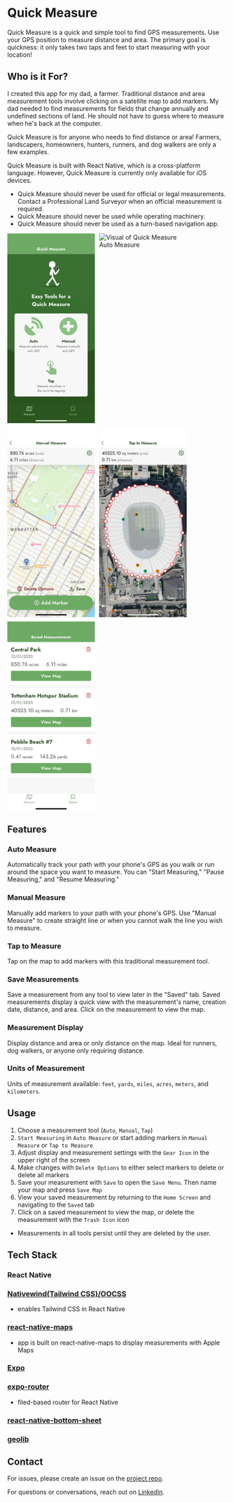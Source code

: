 # Quick Measure

Quick Measure is a quick and simple tool to find GPS measurements. Use your GPS position to measure distance and area. The primary goal is quickness: it only takes two taps and feet to start measuring with your location!

## Who is it For?

I created this app for my dad, a farmer. Traditional distance and area measurement tools involve clicking on a satellite map to add markers. My dad needed to find measurements for fields that change annually and undefined sections of land. He should not have to guess where to measure when he's back at the computer.

Quick Measure is for anyone who needs to find distance or area! Farmers, landscapers, homeowners, hunters, runners, and dog walkers are only a few examples.  

Quick Measure is built with React Native, which is a cross-platform language. However, Quick Measure is currently only available for iOS devices.

* Quick Measure should never be used for official or legal measurements. Contact a Professional Land Surveyor when an official measurement is required.
* Quick Measure should never be used while operating machinery.
* Quick Measure should never be used as a turn-based navigation app.

<div style="display:flex; flex-direction:row; justify-content:justify-around; flex-wrap:wrap; gap:10px; border:#fff;">
  <img src="./assets/visuals/homepage-visual.png" alt="Visual of Quick Measure Homepage" width="200">
  <img src="./assets/visuals/auto-measure-visual.png" alt="Visual of Quick Measure Auto Measure" width="200">
  <img src="./assets/visuals/manual-measure-visual.png" alt="Visual of Quick Measure Manual Measure" width="200">
  <img src="./assets/visuals/tap-to-measure-visual.png" alt="Visual of Quick Measure Tap to Measure" width="200">
  <img src="./assets/visuals/saved-measurements-visual.png" alt="Visual of Quick Measure Saved Measurements" width="200">
</div>

## Features

### Auto Measure

Automatically track your path with your phone's GPS as you walk or run around the space you want to measure. You can "Start Measuring," "Pause Measuring," and "Resume Measuring."

### Manual Measure

Manually add markers to your path with your phone's GPS. Use "Manual Measure" to create straight line or when you cannot walk the line you wish to measure.

### Tap to Measure

Tap on the map to add markers with this traditional measurement tool.

### Save Measurements

Save a measurement from any tool to view later in the "Saved" tab. Saved measurements display a quick view with the measurement's name, creation date, distance, and area. Click on the measurement to view the map.

### Measurement Display

Display distance and area or only distance on the map. Ideal for runners, dog walkers, or anyone only requiring distance.

### Units of Measurement

Units of measurement available: `feet`, `yards`, `miles`, `acres`, `meters`, and `kilometers`.

## Usage
  1. Choose a measurement tool (`Auto`, `Manual`, `Tap`)
  2. `Start Measuring` in `Auto Measure` or start adding markers in `Manual Measure` or `Tap to Measure`
  3. Adjust display and measurement settings with the `Gear Icon` in the upper right of the screen
  4. Make changes with `Delete Options` to either select markers to delete or delete all markers
  5. Save your measurement with `Save` to open the `Save Menu`. Then name your map and press `Save Map`
  6. View your saved measurement by returning to the `Home Screen` and navigating to the `Saved` tab
  7. Click on a saved measurement to view the map, or delete the measurement with the `Trash Icon` icon

  * Measurements in all tools persist until they are deleted by the user. 

## Tech Stack

### React Native

### [Nativewind(Tailwind CSS)/OOCSS](https://www.nativewind.dev/)
  - enables Tailwind CSS in React Native

### [react-native-maps](https://github.com/react-native-maps/react-native-maps)
  - app is built on react-native-maps to display measurements with Apple Maps

### [Expo](https://expo.dev/)

### [expo-router](https://docs.expo.dev/router/introduction/)
  - filed-based router for React Native

### [react-native-bottom-sheet](https://gorhom.github.io/react-native-bottom-sheet/)

### [geolib](https://www.npmjs.com/package/geolib)

## Contact

For issues, please create an issue on the [project repo](https://github.com/a-down/quick-measure-gps-app/issues).

For questions or conversations, reach out on [LinkedIn](https://linkedin.com/in/alec-downing/).